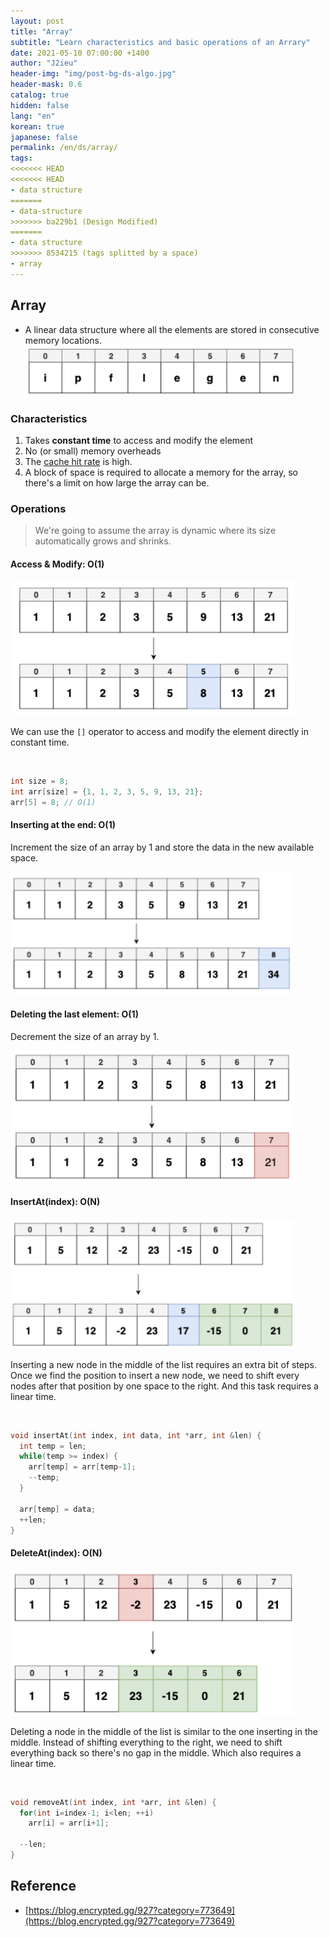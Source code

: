 ```yaml
---
layout: post
title: "Array"
subtitle: "Learn characteristics and basic operations of an Arrary"
date: 2021-05-10 07:00:00 +1400
author: "J2ieu"
header-img: "img/post-bg-ds-algo.jpg"
header-mask: 0.6
catalog: true
hidden: false
lang: "en"
korean: true
japanese: false
permalink: /en/ds/array/
tags:
<<<<<<< HEAD
<<<<<<< HEAD
- data structure
=======
- data-structure
>>>>>>> ba229b1 (Design Modified)
=======
- data structure
>>>>>>> 8534215 (tags splitted by a space)
- array
---
```



## Array

- A linear data structure where all the elements are stored in consecutive memory locations.
![array](/img/in-post/ds-algo/array/array.png)


### Characteristics
1. Takes **constant time** to access and modify the element
2. No (or small) memory overheads
3. The [cache hit rate](https://www.cloudflare.com/learning/cdn/what-is-a-cache-hit-ratio/) is high.
4. A block of space is required to allocate a memory for the array, so there's a limit on how large the array can be.

### Operations
> We're going to assume the array is dynamic where its size automatically grows and shrinks.

<style>
img {max-width: 90% !important;}
</style>

#### Access & Modify: O(1)
![array access/modify](/img/in-post/ds-algo/array/array-access-modify.png)

We can use the `[]` operator to access and modify the element directly in constant time.

<br />

```cpp
int size = 8;
int arr[size] = {1, 1, 2, 3, 5, 9, 13, 21};
arr[5] = 8; // O(1)
```

#### Inserting at the end: O(1)
Increment the size of an array by 1 and store the data in the new available space.

![array pushback](/img/in-post/ds-algo/array/array-pushback.png)

#### Deleting the last element: O(1)

Decrement the size of an array by 1.

![array pop back](/img/in-post/ds-algo/array/array-popback.png)

#### InsertAt(index): O(N) 
![array insert at](/img/in-post/ds-algo/array/array-insertat.png)

Inserting a new node in the middle of the list requires an extra bit of steps.
Once we find the position to insert a new node, we need to shift every nodes after that position by one space to the right.
And this task requires a linear time. 

<br />

```cpp
void insertAt(int index, int data, int *arr, int &len) {
  int temp = len; 
  while(temp >= index) {
    arr[temp] = arr[temp-1];
    --temp;
  }

  arr[temp] = data;
  ++len;
}
```

#### DeleteAt(index): O(N)
![array delete at](/img/in-post/ds-algo/array/array-deleteat.png)

Deleting a node in the middle of the list is similar to the one inserting in the middle. 
Instead of shifting everything to the right, we need to shift everything back so there's no gap in the middle.
Which also requires a linear time.

<br />

```cpp
void removeAt(int index, int *arr, int &len) {
  for(int i=index-1; i<len; ++i) 
    arr[i] = arr[i+1];

  --len;
}
```

## Reference
- [https://blog.encrypted.gg/927?category=773649](https://blog.encrypted.gg/927?category=773649)